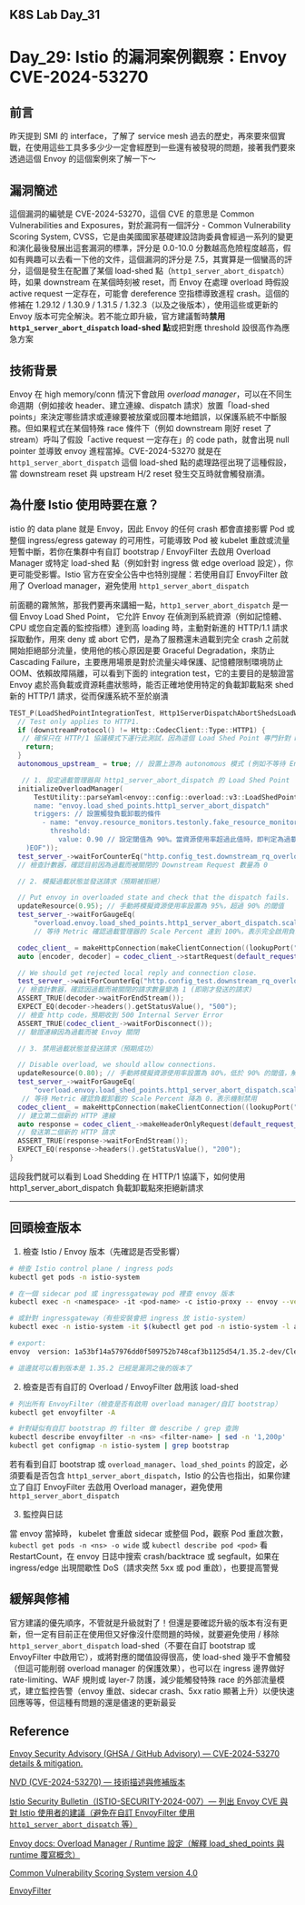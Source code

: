 ## K8S Lab Day_31

# Day_29: Istio 的漏洞案例觀察：Envoy CVE-2024-53270

## 前言

昨天提到 SMI 的 interface，了解了 service mesh 過去的歷史，再來要來個實戰，在使用這些工具多多少少一定會經歷到一些還有被發現的問題，接著我們要來透過這個 Envoy 的這個案例來了解一下～

## 漏洞簡述

這個漏洞的編號是 CVE-2024-53270，這個 CVE 的意思是 Common Vulnerabilities and Exposures，對於漏洞有一個評分 - Common Vulnerability Scoring System, CVSS，它是由美國國家基礎建設諮詢委員會經過一系列的變更和演化最後發展出這套漏洞的標準，評分是 0.0-10.0 分數越高危險程度越高，假如有興趣可以去看一下他的文件，這個漏洞的評分是 7.5，其實算是一個蠻高的評分，這個是發生在配置了某個 load-shed 點（`http1_server_abort_dispatch`）時，如果 downstream 在某個時刻被 reset，而 Envoy 在處理 overload 時假設 active request 一定存在，可能會 dereference 空指標導致進程 crash。這個的修補在 1.29.12 / 1.30.9 / 1.31.5 / 1.32.3（以及之後版本），使用這些或更新的 Envoy 版本可完全解決。若不能立即升級，官方建議暫時**禁用 `http1_server_abort_dispatch` load-shed 點**或把對應 threshold 設很高作為應急方案

## 技術背景

Envoy 在 high memory/conn 情況下會啟用 _overload manager_，可以在不同生命週期（例如接收 header、建立連線、dispatch 請求）放置「load-shed points」來決定哪些請求或連線要被放棄或回覆本地錯誤，以保護系統不中斷服務。但如果程式在某個特殊 race 條件下（例如 downstream 剛好 reset 了 stream）呼叫了假設「active request 一定存在」的 code path，就會出現 null pointer 並導致 envoy 進程當掉。CVE-2024-53270 就是在 `http1_server_abort_dispatch` 這個 load-shed 點的處理路徑出現了這種假設，當 downstream reset 與 upstream H/2 reset 發生交互時就會觸發崩潰。

## 為什麼 Istio 使用時要在意？

istio 的 data plane 就是 Envoy，因此 Envoy 的任何 crash 都會直接影響 Pod 或整個 ingress/egress gateway 的可用性，可能導致 Pod 被 kubelet 重啟或流量短暫中斷，若你在集群中有自訂 bootstrap / EnvoyFilter 去啟用 Overload Manager 或特定 load-shed 點（例如針對 ingress 做 edge overload 設定），你更可能受影響。Istio 官方在安全公告中也特別提醒：若使用自訂 EnvoyFilter 啟用了 Overload manager，避免使用 `http1_server_abort_dispatch`

前面聽的霧煞煞，那我們要再來講細一點，`http1_server_abort_dispatch` 是一個 Envoy Load Shed Point， 它允許 Envoy 在偵測到系統資源（例如記憶體、CPU 或您自定義的監控指標）達到高 loading 時，主動對新進的 HTTP/1.1 請求採取動作，用來 deny 或 abort 它們，是為了服務還未過載到完全 crash 之前就開始拒絕部分流量，使用他的核心原因是要 Graceful Degradation，來防止 Cascading Failure，主要應用場景是對於流量尖峰保護、記憶體限制環境防止 OOM、依賴故障隔離，可以看到下面的 integration test，它的主要目的是驗證當 Envoy 處於高負載或資源耗盡狀態時，能否正確地使用特定的負載卸載點來 shed 新的 HTTP/1 請求，從而保護系統不至於崩潰

```c++
TEST_P(LoadShedPointIntegrationTest, Http1ServerDispatchAbortShedsLoadWhenNewRequest) {
  // Test only applies to HTTP1.
  if (downstreamProtocol() != Http::CodecClient::Type::HTTP1) {
   // 確保只在 HTTP/1 協議模式下運行此測試，因為這個 Load Shed Point 專門針對 HTTP/1 處理
    return;
  }
  autonomous_upstream_ = true; // 設置上游為 autonomous 模式 (例如不等待 Envoy 主動發送數據)

   // 1. 設定過載管理器與 http1_server_abort_dispatch 的 Load Shed Point
  initializeOverloadManager(
      TestUtility::parseYaml<envoy::config::overload::v3::LoadShedPoint>(R"EOF(
      name: "envoy.load_shed_points.http1_server_abort_dispatch"
      triggers: // 設置觸發負載卸載的條件
        - name: "envoy.resource_monitors.testonly.fake_resource_monitor" // 使用一個模擬的資源監控器
          threshold:
            value: 0.90 // 設定閾值為 90%。當資源使用率超過此值時，即判定為過載
    )EOF"));
  test_server_->waitForCounterEq("http.config_test.downstream_rq_overload_close", 0);
  // 檢查計數器，確認目前因為過載而被關閉的 Downstream Request 數量為 0

  // 2. 模擬過載狀態並發送請求（預期被拒絕）

  // Put envoy in overloaded state and check that the dispatch fails.
  updateResource(0.95); // 手動將模擬資源使用率設置為 95%，超過 90% 的閾值
  test_server_->waitForGaugeEq(
      "overload.envoy.load_shed_points.http1_server_abort_dispatch.scale_percent", 100);
      // 等待 Metric 確認過載管理器的 Scale Percent 達到 100%，表示完全啟用負載卸載

  codec_client_ = makeHttpConnection(makeClientConnection((lookupPort("http"))));
  auto [encoder, decoder] = codec_client_->startRequest(default_request_headers_);

  // We should get rejected local reply and connection close.
  test_server_->waitForCounterEq("http.config_test.downstream_rq_overload_close", 1);
  // 檢查計數器，確認因過載而被關閉的請求數量變為 1 (即剛才發送的請求)
  ASSERT_TRUE(decoder->waitForEndStream());
  EXPECT_EQ(decoder->headers().getStatusValue(), "500");
  // 檢查 http code，預期收到 500 Internal Server Error
  ASSERT_TRUE(codec_client_->waitForDisconnect());
  // 驗證連線因為過載而被 Envoy 關閉

  // 3. 禁用過載狀態並發送請求（預期成功）

  // Disable overload, we should allow connections.
  updateResource(0.80); // 手動將模擬資源使用率設置為 80%，低於 90% 的閾值，解除過載狀態
  test_server_->waitForGaugeEq(
      "overload.envoy.load_shed_points.http1_server_abort_dispatch.scale_percent", 0);
   // 等待 Metric 確認負載卸載的 Scale Percent 降為 0，表示機制禁用
  codec_client_ = makeHttpConnection(makeClientConnection((lookupPort("http"))));
  // 建立第二個新的 HTTP 連線
  auto response = codec_client_->makeHeaderOnlyRequest(default_request_headers_);
  // 發送第二個新的 HTTP 請求
  ASSERT_TRUE(response->waitForEndStream());
  EXPECT_EQ(response->headers().getStatusValue(), "200");
}
```

這段我們就可以看到 Load Shedding 在 HTTP/1 協議下，如何使用 http1_server_abort_dispatch 負載卸載點來拒絕新請求

---

## 回頭檢查版本

1. 檢查 Istio / Envoy 版本（先確認是否受影響）

```bash
# 檢查 Istio control plane / ingress pods
kubectl get pods -n istio-system

# 在一個 sidecar pod 或 ingressgateway pod 裡查 envoy 版本
kubectl exec -n <namespace> -it <pod-name> -c istio-proxy -- envoy --version

# 或針對 ingressgateway（有些安裝會把 ingress 放 istio-system）
kubectl exec -n istio-system -it $(kubectl get pod -n istio-system -l app=istio-ingressgateway -o jsonpath='{.items[0].metadata.name}') -c istio-proxy -- envoy --version

# export:
envoy  version: 1a53bf14a57976dd0f509752b748caf3b1125d54/1.35.2-dev/Clean/RELEASE/BoringSSL

# 這邊就可以看到版本是 1.35.2 已經是漏洞之後的版本了
```

2. 檢查是否有自訂的 Overload / EnvoyFilter 啟用該 load-shed

```bash
# 列出所有 EnvoyFilter（檢查是否有啟用 overload manager/自訂 bootstrap）
kubectl get envoyfilter -A

# 針對疑似有自訂 bootstrap 的 filter 做 describe / grep 查詢
kubectl describe envoyfilter -n <ns> <filter-name> | sed -n '1,200p'
kubectl get configmap -n istio-system | grep bootstrap
```

若有看到自訂 bootstrap 或 `overload_manager`、`load_shed_points` 的設定，必須要看是否包含 `http1_server_abort_dispatch`，Istio 的公告也指出，如果你建立了自訂 EnvoyFilter 去啟用 Overload manager，避免使用 `http1_server_abort_dispatch`

3. 監控與日誌

當 envoy 當掉時， kubelet 會重啟 sidecar 或整個 Pod，觀察 Pod 重啟次數，`kubectl get pods -n <ns> -o wide` 或 `kubectl describe pod <pod>` 看 RestartCount，在 envoy 日誌中搜索 crash/backtrace 或 segfault，如果在 ingress/edge 出現間歇性 DoS（請求突然 5xx 或 pod 重啟），也要提高警覺

## 緩解與修補

官方建議的優先順序，不管就是升級就對了！但還是要確認升級的版本有沒有更新，但一定有目前正在使用但又好像沒什麼問題的時候，就要避免使用 / 移除 `http1_server_abort_dispatch` load-shed（不要在自訂 bootstrap 或 EnvoyFilter 中啟用它），或將對應的閾值設得很高，使 load-shed 幾乎不會觸發（但這可能削弱 overload manager 的保護效果），也可以在 ingress 邊界做好 rate-limiting、WAF 規則或 layer-7 防護，減少能觸發特殊 race 的外部流量模式，建立監控告警（envoy 重啟、sidecar crash、5xx ratio 顯著上升）以便快速回應等等，但這種有問題的還是儘速的更新最妥

## Reference

[Envoy Security Advisory (GHSA / GitHub Advisory) — CVE-2024-53270 details & mitigation.](https://github.com/envoyproxy/envoy/security/advisories/GHSA-q9qv-8j52-77p3?utm_source=chatgpt.com)

[NVD (CVE-2024-53270) — 技術描述與修補版本](https://nvd.nist.gov/vuln/detail/CVE-2024-53270?utm_source=chatgpt.com)

[Istio Security Bulletin（ISTIO-SECURITY-2024-007）— 列出 Envoy CVE 與對 Istio 使用者的建議（避免在自訂 EnvoyFilter 使用 `http1_server_abort_dispatch` 等）](https://istio.io/latest/news/security/istio-security-2024-007/?utm_source=chatgpt.com)

[Envoy docs: Overload Manager / Runtime 設定（解釋 load_shed_points 與 runtime 覆寫概念）](https://www.envoyproxy.io/docs/envoy/latest/configuration/operations/overload_manager/overload_manager?utm_source=chatgpt.com)

[Common Vulnerability Scoring System version 4.0](https://www.first.org/cvss/specification-document)

[EnvoyFilter](https://jimmysong.io/book/envoy-made-simple/service-mesh/envoy-filter/)

